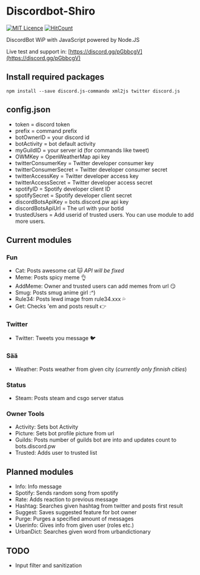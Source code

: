 # Discordbot-Shiro
[![MIT Licence](https://badges.frapsoft.com/os/mit/mit.svg?v=103)](https://opensource.org/licenses/mit-license.php)
[![HitCount](http://hits.dwyl.io/Tatatofly/Discordbot-Shiro.svg)](http://hits.dwyl.io/Tatatofly/Discordbot-Shiro)

DiscordBot WiP with JavaScript powered by Node.JS

Live test and support in: [https://discord.gg/pGbbcgV](https://discord.gg/pGbbcgV)


## Install required packages
```
npm install --save discord.js-commando xml2js twitter discord.js
```

## config.json
- token = discord token
- prefix = command prefix
- botOwnerID = your discord id
- botActivity = bot default activity
- myGuildID = your server id (for commands like tweet)
- OWMKey = OpenWeatherMap api key
- twitterConsumerKey = Twitter developer consumer key
- twitterConsumerSecret = Twitter developer consumer secret
- twitterAccessKey = Twitter developer access key
- twitterAccessSecret = Twitter developer access secret
- spotifyID = Spotify developer client ID
- spotifySecret = Spotify developer client secret
- discordBotsApiKey = bots.discord.pw api key
- discordBotsApiUrl = The url with your botid
- trustedUsers = Add userid of trusted users. You can use module to add more users.


## Current modules
### Fun
- Cat: Posts awesome cat :cat: *API will be fixed*
- Meme: Posts spicy meme :ok_hand:
- AddMeme: Owner and trusted users can add memes from url :smirk:
- Smug: Posts smug anime girl :^)
- Rule34: Posts lewd image from rule34.xxx :sweat_drops:
- Get: Checks 'em and posts result :point_right: 

### Twitter
- Twitter: Tweets you message :bird:

### Sää
- Weather: Posts weather from given city (*currently only finnish cities*)

### Status
- Steam: Posts steam and csgo server status

### Owner Tools
- Activity: Sets bot Activity
- Picture: Sets bot profile picture from url
- Guilds: Posts number of guilds bot are into and updates count to bots.discord.pw
- Trusted: Adds user to trusted list

## Planned modules
- Info: Info message
- Spotify: Sends random song from spotify 
- Rate: Adds reaction to previous message
- Hashtag: Searches given hashtag from twitter and posts first result
- Suggest: Saves suggested feature for bot owner
- Purge: Purges a specified amount of messages
- Userinfo: Gives info from given user (roles etc.)
- UrbanDict: Searches given word from urbandictionary


## TODO
- Input filter and sanitization
